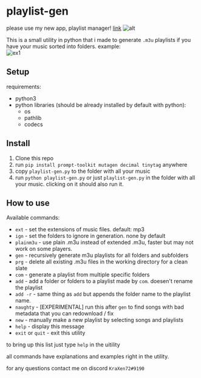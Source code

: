 # playlist-gen

please use my new app, playlist manager! [link](https://github.com/KraXen72/playlist-manager)
![alt](https://cdn.discordapp.com/attachments/572445509235507252/840273196779175997/Capture_2021_m05.d07_1905.gif)

This is a small utility in python that i made to generate ``.m3u`` playlists if you have your music sorted into folders. example:  
![ex1](https://cdn.discordapp.com/attachments/704792091955429426/813334438322765864/playlist_gen.png)
  
## Setup
requirements:
- python3
- python libraries (should be already installed by default with python):
    - os
    - pathlib
    - codecs
  
## Install
1. Clone this repo
2. run ``pip install prompt-toolkit mutagen decimal tinytag`` anywhere
3. copy ``playlist-gen.py`` to the folder with all your music
4. run ``python playlist-gen.py`` or just ``playlist-gen.py`` in the folder with all your music. clicking on it should also run it.

## How to use
Available commands:
- ``ext`` - set the extensions of music files. default: mp3
- ``ign`` - set the folders to ignore in generation. none by default
- ``plainm3u`` - use plain .m3u instead of extended .m3u, faster but may not work on some players.
- ``gen`` - recursively generate m3u playlists for all folders and subfolders
- ``prg`` - delete all existing .m3u files in the working directory for a clean slate
- ``com`` - generate a playlist from multiple specific folders
- ``add`` - add a folder or folders to a playlist made by ``com``. doesen't rename the playlist
- ``add -r`` - same thing as ``add`` but appends the folder name to the playlist name. 
- ``naughty`` - [EXPERIMENTAL] run this after ``gen`` to find songs with bad metadata that you can redownload / fix
- ``new`` - manually make a new playlist by selecting songs and playlists
- ``help`` - display this message
- ``exit`` or ``quit`` - exit this utility
  
to bring up this list just type ``help`` in the uitility

all commands have explanations and examples right in the utility.

for any questions contact me on discord ``KraXen72#9190``
